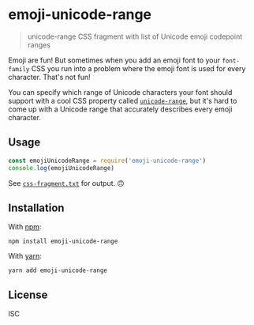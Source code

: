 # emoji-unicode-range

> unicode-range CSS fragment with list of Unicode emoji codepoint ranges

Emoji are fun! But sometimes when you add an emoji font to your `font-family`
CSS you run into a problem where the emoji font is used for every character.
That's not fun!

You can specify which range of Unicode characters your font should support with
a cool CSS property called [`unicode-range`][1], but it's hard to come up with
a Unicode range that accurately describes every emoji character.

## Usage

```js
const emojiUnicodeRange = require('emoji-unicode-range')
console.log(emojiUnicodeRange)
```

See [`css-fragment.txt`][2] for output. 🙃

## Installation

With [npm](https://npmjs.org/):

```shell
npm install emoji-unicode-range
```

With [yarn](https://yarnpkg.com/en/):

```shell
yarn add emoji-unicode-range
```

## License

ISC

[1]: https://developer.mozilla.org/en-US/docs/Web/CSS/%40font-face/unicode-range
[2]: css-fragment.txt
